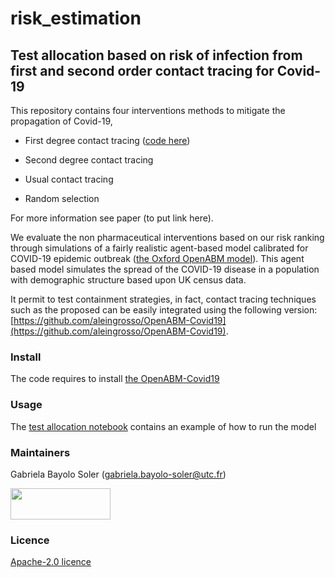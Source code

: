 # risk_estimation
## Test allocation based on risk of infection from first and second order contact tracing for Covid-19

This repository contains four interventions methods to mitigate the propagation of Covid-19, 

 - First degree contact tracing  ([code here](https://github.com/gbayolo26/risk_estimation/blob/main/intervention_strategies/Contact_Tracing.py))
* Second degree contact tracing
+ Usual contact tracing
- Random selection

For more information see paper (to put link here). 
  
 We evaluate the non pharmaceutical interventions based on our risk ranking through simulations of a fairly realistic agent-based model calibrated for COVID-19 epidemic outbreak ([the Oxford OpenABM model](https://github.com/BDI-pathogens/OpenABM-Covid19)). 
 This agent based model simulates the spread of the COVID-19 disease in a population with demographic structure based upon UK census data.  
 
 It permit to test containment strategies, in fact, contact tracing techniques such as the proposed can be easily integrated using the following version: [https://github.com/aleingrosso/OpenABM-Covid19](https://github.com/aleingrosso/OpenABM-Covid19). 

### Install
The code requires to install [the OpenABM-Covid19](https://github.com/aleingrosso/OpenABM-Covid19)

### Usage
The [test allocation notebook](https://github.com/gbayolo26/intervention_strategies/blob/main/Test_allocation.ipynb) contains an example of how to run the model

### Maintainers
Gabriela Bayolo Soler (gabriela.bayolo-soler@utc.fr)

<img src="https://github.com/gbayolo26/risk_estimation/assets/79975920/15c5674b-59bc-427e-b303-1578adeb0de6" width="160" height="50">

### Licence
[Apache-2.0 licence](https://github.com/gbayolo26/risk_estimation/blob/main/LICENSE)
